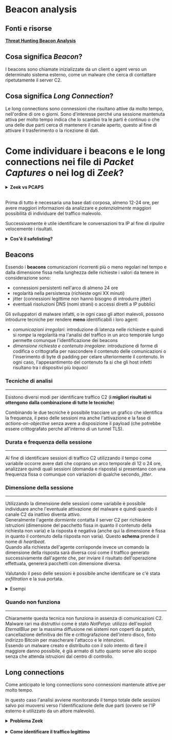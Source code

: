 # Beacon analysis

## Fonti e risorse

[**Threat Hunting Beacon Analysis**](https://youtu.be/FzGbVMntLT0?feature=shared)


## Cosa significa *Beacon*?

I beacons sono chiamate inizializzate da un client o agent verso un determinato sistema esterno, come un malware che cerca di contattare ripetutamente il server C2.

## Cosa significa *Long Connection*?

Le long connections sono connessioni che risultano attive da molto tempo, nell'ordine di ore o giorni. Sono d'interesse perché una sessione mantenuta attiva per molto tempo indica che lo scambio tra le parti è continuo o che una delle due parti cerca di mantenere il canale aperto, questo al fine di attivare il trasferimento o la ricezione di dati.

# Come individuare i beacons e le long connections nei file di *Packet Captures* o nei log di *Zeek*?

<details>
    <summary><b>Zeek vs PCAPS</b></summary>

I file .pcap memorizzano l'intero binario dei pacchetti, quindi a dimensione intera e possono raggiungere dimensioni notevoli in poco tempo.

Di contro Zeek è un *network recorder* e memorizza in testo il contenuto della sessione tra due parti, questo permette una raccolta dati che, a parità di dimensione con un file pcap, spazia su un arco temporale maggiore.
</details>
<br>

Prima di tutto è necessaria una base dati corposa, almeno 12-24 ore, per avere maggiori informazioni da analizzare e *potenzialmente* maggiori possibilità di individuare del traffico malevolo.  

Successivamente è utile identificare le conversazioni tra IP al fine di *ripulire* velocemente i risultati.  

<details>
    <summary><b>Cos'è il safelisting?</b></summary>

Marcare come sicure sessioni legati a servizi fidati e necessari all'attività lavorativa.  

Si tratta di revisionare i dati raccolti da Zeek piuttosto che file pcap o altre risorse utilizzate per registrare il traffico, identificare il traffico da considerare sempre sicuro e ottimizzare gli strumenti.  

Questa attività aiuta ad eliminare il rumore dai dati raccolti in modo che, ripetuto e applicato ogni volta, renda più semplice l'identificazione del solo traffico malevolo.
</details>  

## Beacons
Essendo i **beacons** comunicazioni ricorrenti più o meno regolari nel tempo e dalla dimensione fissa nella lunghezza delle richieste i valori da tenere in considerazione sono:
- connessioni persistenti nell'arco di almeno 24 ore
- regolarità nella persistenza (richieste ogni XX minuti)
- jitter (connessioni legittime non hanno bisogno di introdurre jitter)
- eventuali risoluzioni DNS (nomi strani) o accessi diretti a IP pubblici
 
Gli sviluppatori di malware infatti, o in ogni caso gli attori malevoli, possono introdurre tecniche per rendere **meno** identificabili i loro agent:
- *comunicazioni irregolari*: introduzione di latenza nelle richieste e quindi si *rompe* la regolarità ma l'analisi del traffico in un arco temporale lungo permette comunque l'identificazione dei beacons
- *dimensione richiesta e contenuto irregolare*: introduzione di forme di codifica o crittografia per nascondere il contenuto delle comunicazioni o l'inserimento di byte di padding per celare ulteriormente il contenuto. In ogni caso, l'appesantimento del contenuto fa si che gli host infetti risultano tra i dispositivi più *loquaci*

### Tecniche di analisi
----------------------------
Esistono diversi modi per identificare traffico C2 (**i migliori risultati si ottengono dalla combinazione di tutte le tecniche**)

Combinando le due tecniche è possibile tracciare un grafico che identifica la frequenza, il peso delle sessioni ma anche l'attivazione e la fase di *actions-on-objective* senza avere a disposizione il payload (che potrebbe essere crittografato perché all'interno di un tunnel TLS).  

### Durata e frequenza della sessione
----------------------------
Al fine di identificare sessioni di traffico C2 utilizzando il tempo come variabile occorre avere dati che coprano un arco temporale di 12 o 24 ore, analizzare quindi quali sessioni (domanda e risposta) si presentano con una frequenza fissa o comunque con variazioni di qualche secondo, *jitter*.

### Dimensione della sessione
----------------------------
Utilizzando la dimensione delle sessioni come variabile è possibile individuare anche l'eventuale attivazione del malware e quindi quando il canale C2 da inattivo diventa attivo.  
Generalmente l'agente *dormiente* contatta il server C2 per richiedere istruzioni (dimensione del pacchetto fissa in quanto il contenuto della richiesta non varia) e la risposta è negativa (anche qui la dimensione è fissa in quanto il contenuto della risposta non varia). Questo **schema** prende il nome di *heartbeat*.  
Quando alla richiesta dell'agente corrisponde invece un comando la dimensione della risposta sarà diversa così come il traffico generato successivamente dall'agente che, per inviare il risultato dell'operazione effettuata, genererà pacchetti con dimensione diversa.  

Valutando il peso delle sessioni è possibile anche identificare se c'è stata *exfiltration* e la sua portata.  

<details>
    <summary>Esempi</summary>

La creazione di grafici sulla base dei dati raccolti che tenga in considerazione la quantità di eventi (asse x) e del tempo (asse y) a intervalli di 1 ora, permette di tracciare una linea immaginaria che risulta essere la costante nelle comunicazioni.
<br>
Un altro grafico utile prende in considerazione invece la latenza tra le comunicazioni di una specifica sessione (o comunque dialogo tra due parti precise) che varierà di pochi secondi.
</details>

### Quando non funziona
----------------------------
Chiaramente questa tecnica non funziona in assenza di comunicazioni C2.  
Malware rari ma distruttivi come è stato *NotPetya*: utilizzo dell'exploit *EternalBlue* per la massima diffusione nei sistemi non coperti da patch, cancellazione definitiva dei file e crittografazione dell'intero disco, finto indirizzo Bitcoin per mascherare l'attacco e le intenzioni.  
Essendo un malware creato e distribuito con il solo intento di fare il maggiore danno possibile, è già armato di tutto quanto serve allo scopo senza che attenda istruzioni dal centro di controllo.

## Long connections
Come anticipato le long connections sono connessioni mantenute attive per molto tempo.  

In questo caso l'analisi avviene monitorando il tempo totale delle sessioni salvo poi muoversi verso l'identificazione delle due parti (ovvero se l'IP esterno è utilizzato da un attore malevolo).

<details>
    <summary><b>Problema Zeek</b></summary>

**! Attenzione !**: Se si utilizza Zeek per registrare la sessione... questa non sarà registrata fino a quando non sarà chiusa.  
Purtroppo Zeek scrive su log le connessioni/sessioni solo una volta chiuse. Questo significa che se esiste una sessione aperta da 20 giorni, Zeek ne scriverà nei log e ne darà notifica solo quando questa verrà chiusa, potrebbe essere al giorno 21 o 70... chi lo sa.  

**! Workaound !**: scrivere un tool che interroghi Zeek per vedere se ci sono file da scrivere in un log e salvarlo quindi in un file dedicato in una repository dedicata. 
</details>
<br>
<details>
    <summary><b>Come identificare il traffico legittimo</b></summary>

Se il FQDN non aiuta bisogna ricorrere ad altre risorse per chiarire la natura della destinazione:
- risalire all'ASN, chi ne è proprietario
- geolocalizzare la destinazione
- IP Delegation (Reverse DNS)
- utilizzare strumenti come VirusTotal, AbuseIPDB...
</details>